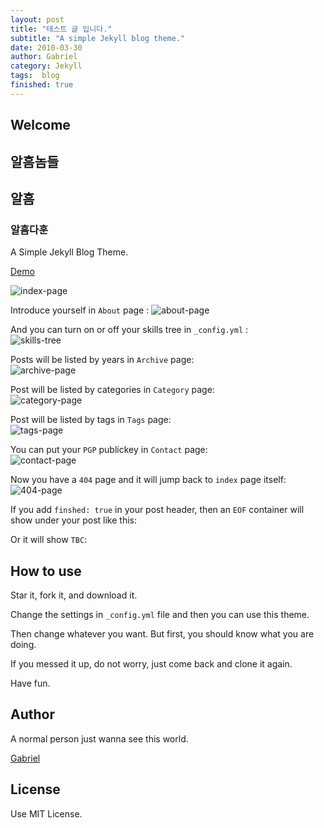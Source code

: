 ```yaml
---
layout: post
title: "테스트 글 입니다."
subtitle: "A simple Jekyll blog theme."
date: 2010-03-30
author: Gabriel
category: Jekyll
tags:  blog
finished: true
---
```


## Welcome

알흠놈들
---------------------------------------
## 알흠
### 알흠다훈

A Simple Jekyll Blog Theme.

[Demo](http://gabriel-chen.github.io/Nice_Blog)

![index-page](https://i.imgur.com/BrmOMmv.png)

Introduce yourself in `About` page  :
![about-page](https://i.imgur.com/vRGFclV.png)

And you can turn on or off your skills tree in `_config.yml` :  
![skills-tree](https://i.imgur.com/ssSOj57.png)

Posts will be listed by years in `Archive` page:  
![archive-page](https://i.imgur.com/8bQZtkD.png)

Post will be listed by categories in `Category` page:  
![category-page](https://i.imgur.com/cRHuAWi.png)

Post will be listed by tags in `Tags` page:  
![tags-page](https://i.imgur.com/pnRdDD0.png)

You can put your `PGP` publickey in `Contact` page:  
![contact-page](https://i.imgur.com/8wHb5lX.png)

Now you have a `404` page and it will jump back to `index` page itself:  
![404-page](https://i.imgur.com/mtkM64q.png)

If you add `finshed: true` in your post header, then an `EOF` container will show under your post like this:  
<div class="eof"></div>

Or it will show `TBC`:   
<div class="tbc"></div>

## How to use

Star it, fork it, and download it.

Change the settings in `_config.yml` file and then you can use this theme.

Then change whatever you want. But first, you should know what you are doing.

If you messed it up, do not worry, just come back and clone it again.

Have fun.

## Author

A normal person just wanna see this world.

[Gabriel](https://gabriel-chen.github.io)

## License

Use MIT License.
